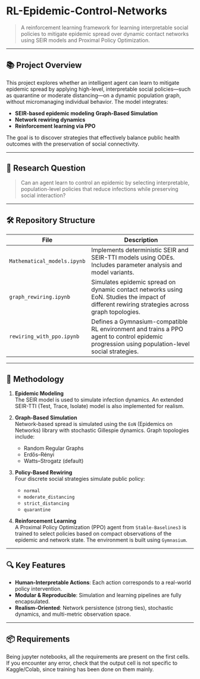 # RL-Epidemic-Control-Networks

> A reinforcement learning framework for learning interpretable social policies to mitigate epidemic spread over dynamic contact networks using SEIR models and Proximal Policy Optimization.

---

## 📚 Project Overview

This project explores whether an intelligent agent can learn to mitigate epidemic spread by applying high-level, interpretable social policies—such as quarantine or moderate distancing—on a dynamic population graph, without micromanaging individual behavior. The model integrates:

- **SEIR-based epidemic modeling**
  **Graph-Based Simulation**  
- **Network rewiring dynamics**
- **Reinforcement learning via PPO**

The goal is to discover strategies that effectively balance public health outcomes with the preservation of social connectivity.

---

## 🧠 Research Question

> Can an agent learn to control an epidemic by selecting interpretable, population-level policies that reduce infections while preserving social interaction?

---

## 🛠️ Repository Structure

| File | Description |
|------|-------------|
| `Mathematical_models.ipynb` | Implements deterministic SEIR and SEIR-TTI models using ODEs. Includes parameter analysis and model variants. |
| `graph_rewiring.ipynb` | Simulates epidemic spread on dynamic contact networks using EoN. Studies the impact of different rewiring strategies across graph topologies. |
| `rewiring_with_ppo.ipynb` | Defines a Gymnasium-compatible RL environment and trains a PPO agent to control epidemic progression using population-level social strategies. |

---

## 🧪 Methodology

1. **Epidemic Modeling**  
   The SEIR model is used to simulate infection dynamics. An extended SEIR-TTI (Test, Trace, Isolate) model is also implemented for realism.

2. **Graph-Based Simulation**  
   Network-based spread is simulated using the `EoN` (Epidemics on Networks) library with stochastic Gillespie dynamics. Graph topologies include:
   - Random Regular Graphs
   - Erdős–Rényi
   - Watts–Strogatz (default)

3. **Policy-Based Rewiring**  
   Four discrete social strategies simulate public policy:
   - `normal`
   - `moderate_distancing`
   - `strict_distancing`
   - `quarantine`

4. **Reinforcement Learning**  
   A Proximal Policy Optimization (PPO) agent from `Stable-Baselines3` is trained to select policies based on compact observations of the epidemic and network state. The environment is built using `Gymnasium`.

---

## 🔍 Key Features

- **Human-Interpretable Actions**: Each action corresponds to a real-world policy intervention.
- **Modular & Reproducible**: Simulation and learning pipelines are fully encapsulated.
- **Realism-Oriented**: Network persistence (strong ties), stochastic dynamics, and multi-metric observation space.

---

## 📦 Requirements

Being jupyter notebooks, all the requirements are present on the first cells. If you encounter any error, check that the output cell is not specific to Kaggle/Colab, since training has been done on them mainly.

